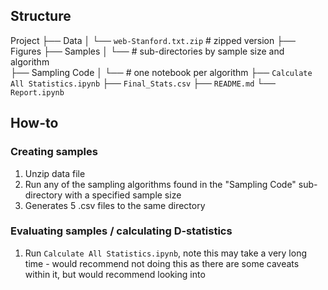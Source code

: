 ## Structure

Project
├── Data
│   └── `web-Stanford.txt.zip` # zipped version
├── Figures
├── Samples
│   └── # sub-directories by sample size and algorithm  
├── Sampling Code
│   └── # one notebook per algorithm
├── `Calculate All Statistics.ipynb`
├── `Final_Stats.csv`
├── `README.md`
└── `Report.ipynb`

## How-to

### Creating samples

1. Unzip data file
2. Run any of the sampling algorithms found in the "Sampling Code" sub-directory with a specified sample size
3. Generates 5 .csv files to the same directory

### Evaluating samples / calculating D-statistics

1. Run `Calculate All Statistics.ipynb`, note this may take a very long time - would recommend not doing this as there are some caveats within it, but would recommend looking into

